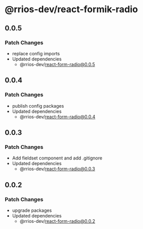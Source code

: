# @rrios-dev/react-formik-radio

## 0.0.5

### Patch Changes

- replace config imports
- Updated dependencies
  - @rrios-dev/react-form-radio@0.0.5

## 0.0.4

### Patch Changes

- publish config packages
- Updated dependencies
  - @rrios-dev/react-form-radio@0.0.4

## 0.0.3

### Patch Changes

- Add fieldset component and add .gitignore
- Updated dependencies
  - @rrios-dev/react-form-radio@0.0.3

## 0.0.2

### Patch Changes

- upgrade packages
- Updated dependencies
  - @rrios-dev/react-form-radio@0.0.2
